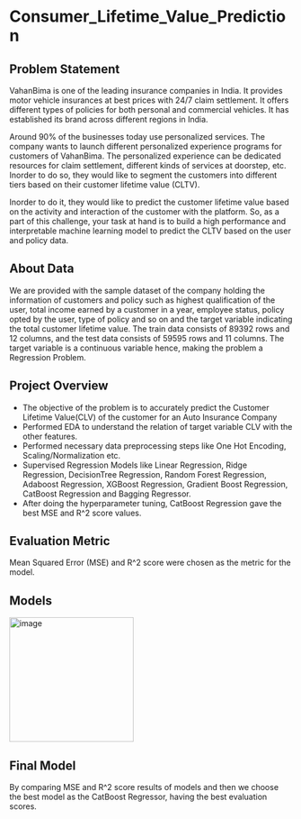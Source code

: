 # Consumer_Lifetime_Value_Prediction

## Problem Statement
VahanBima is one of the leading insurance companies in India. It provides motor vehicle insurances at best prices with 24/7 claim settlement. It offers different types of policies for both personal and commercial vehicles. It has established its brand across different regions in India.

Around 90% of the businesses today use personalized services. The company wants to launch different personalized experience programs for customers of VahanBima. The personalized experience can be dedicated resources for claim settlement, different kinds of services at doorstep, etc. Inorder to do so, they would like to segment the customers into different tiers based on their customer lifetime value (CLTV).

Inorder to do it, they would like to predict the customer lifetime value based on the activity and interaction of the customer with the platform. So, as a part of this challenge, your task at hand is to build a high performance and interpretable machine learning model to predict the CLTV based on the user and policy data.

## About Data
We are provided with the sample dataset of the company holding the information of customers and policy such as highest qualification of the user, total income earned by a customer in a year, employee status,  policy opted by the user, type of policy and so on and the target variable indicating the total customer lifetime value. The train data consists of 89392 rows and 12 columns, and the test data consists of 59595 rows and 11 columns. The target variable is a continuous variable hence, making the problem a Regression Problem.

## Project Overview
* The objective of the problem is to accurately predict the Customer Lifetime Value(CLV) of the customer for an Auto Insurance Company
* Performed EDA to understand the relation of target variable CLV with the other features.
* Performed necessary data preprocessing steps like One Hot Encoding, Scaling/Normalization etc.
* Supervised Regression Models like Linear Regression, Ridge Regression, DecisionTree Regression, Random Forest Regression, Adaboost Regression, XGBoost Regression, Gradient Boost Regression, CatBoost Regression and Bagging Regressor.
* After doing the hyperparameter tuning, CatBoost Regression gave the best MSE and R^2 score values.

## Evaluation Metric
Mean Squared Error (MSE) and R^2 score were chosen as the metric for the model.

## Models
<img width="221" alt="image" src="https://user-images.githubusercontent.com/108981162/213963239-fab81c0d-c9cb-4b6b-b1c8-37383f0defcd.png">

## Final Model
By comparing MSE and R^2 score results of models and then we choose the best model as the CatBoost Regressor, having the best evaluation scores.


